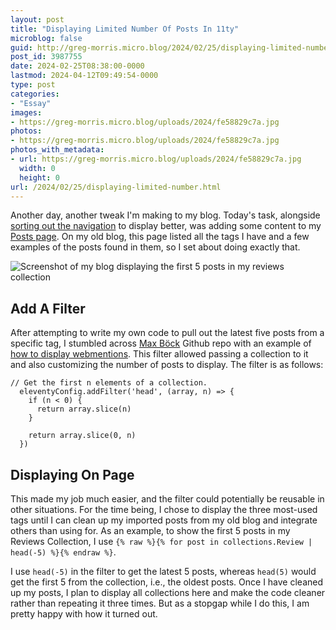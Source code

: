 ```yaml
---
layout: post
title: "Displaying Limited Number Of Posts In 11ty"
microblog: false
guid: http://greg-morris.micro.blog/2024/02/25/displaying-limited-number.html
post_id: 3987755
date: 2024-02-25T08:38:00-0000
lastmod: 2024-04-12T09:49:54-0000
type: post
categories:
- "Essay"
images:
- https://greg-morris.micro.blog/uploads/2024/fe58829c7a.jpg
photos:
- https://greg-morris.micro.blog/uploads/2024/fe58829c7a.jpg
photos_with_metadata:
- url: https://greg-morris.micro.blog/uploads/2024/fe58829c7a.jpg
  width: 0
  height: 0
url: /2024/02/25/displaying-limited-number.html
---
```

Another day, another tweak I'm making to my blog. Today's task, alongside [sorting out the navigation](https://social.lol/@gr36/111988050307279780)  to display better, was adding some content to my [Posts page](/tags/posts/). On my old blog, this page listed all the tags I have and a few examples of the posts found in them, so I set about doing exactly that.

![Screenshot of my blog displaying the first 5 posts in my reviews collection](https://greg-morris.micro.blog/uploads/2024/fe58829c7a.jpg)

## Add A Filter
After attempting to write my own code to pull out the latest five posts from a specific tag, I stumbled across [Max Böck](https://mxb.dev/) Github repo with an example of [how to display webmentions](https://github.com/maxboeck/eleventy-webmentions). This filter allowed passing a collection to it and also customizing the number of posts to display. The filter is as follows:

```
// Get the first n elements of a collection.
  eleventyConfig.addFilter('head', (array, n) => {
    if (n < 0) {
      return array.slice(n)
    }

    return array.slice(0, n)
  })
```

## Displaying On Page
This made my job much easier, and the filter could potentially be reusable in other situations. For the time being, I chose to display the three most-used tags until I can clean up my imported posts from my old blog and integrate others than using for. As an example, to show the first 5 posts in my Reviews Collection, I use `{% raw %}{% for post in collections.Review | head(-5) %}{% endraw %}`.

I use `head(-5)` in the filter to get the latest 5 posts, whereas `head(5)` would get the first 5 from the collection, i.e., the oldest posts. Once I have cleaned up my posts, I plan to display all collections here and make the code cleaner rather than repeating it three times. But as a stopgap while I do this, I am pretty happy with how it turned out.
